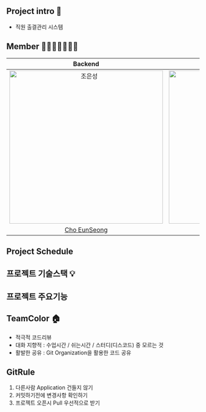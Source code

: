 ## Project intro 📝
  - 직원 출결관리 시스템

## Member 👨‍👨‍👧‍👧👩‍👦‍👦
|                                         Backend                                          |                                         Backend                                          |                                         Backend                                          |                                         Backend                                         |                                       Backend                                        | 
| :--------------------------------------------------------------------------------------: | :--------------------------------------------------------------------------------------: | :--------------------------------------------------------------------------------------: | :-------------------------------------------------------------------------------------: | :-----------------------------------------------------------------------------------: |
| <img src="https://avatars.githubusercontent.com/u/152046800?v=4" width=400px alt="조은성"/> | <img src="https://avatars.githubusercontent.com/u/134928447?v=4" width=400px alt="윤수빈"/> | <img src="https://avatars.githubusercontent.com/u/90615404?v=4" width=400px alt="임찬울"/> | <img src="https://avatars.githubusercontent.com/u/157683508?v=4" width=400px alt="고영상"> | <img src="https://avatars.githubusercontent.com/u/159097835?v=4" width=400px alt="박진현"> |
|                       [Cho EunSeong](https://github.com/eunseongjo)                        |                            [Yoon Soobin](https://github.com/nunu1101)                            |                            [Lim ChanWool](https://github.com/cwul94)                            |                          [Go YoungSang](https://github.com/moass2024)                           |                         [Park JinHyun](https://github.com/0COK0)                         |

## Project Schedule

## 프로젝트 기술스택 💡


## 프로젝트 주요기능






## TeamColor 🏠

- 적극적 코드리뷰
- 대화 지향적 : 수업시간 / 쉬는시간 / 스터디(디스코드) 중 모르는 것
- 활발한 공유 : Git Organization을 활용한 코드 공유

## GitRule
1. 다른사람 Application 건들지 않기
2. 커밋하기전에 변경사항 확인하기
3. 프로젝트 오픈시 Pull 우선적으로 받기





